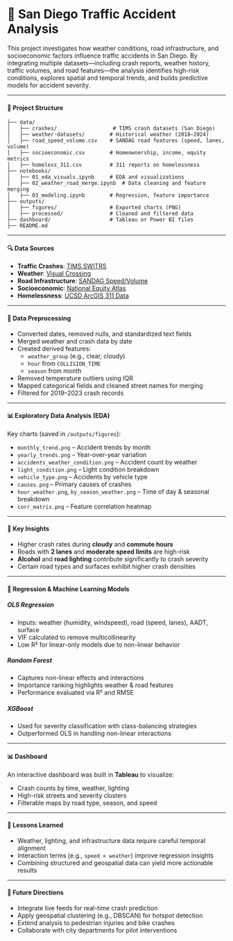 # 🚦 San Diego Traffic Accident Analysis 

This project investigates how weather conditions, road infrastructure, and socioeconomic factors influence traffic accidents in San Diego. By integrating multiple datasets—including crash reports, weather history, traffic volumes, and road features—the analysis identifies high-risk conditions, explores spatial and temporal trends, and builds predictive models for accident severity.

---

#### 📁 Project Structure


```
├── data/
│   ├── crashes/                  # TIMS crash datasets (San Diego)
│   ├── weather-datasets/        # Historical weather (2018–2024)
│   ├── road_speed_volume.csv    # SANDAG road features (speed, lanes, volume)
│   ├── socioeconomic.csv        # Homeownership, income, equity metrics
│   ├── homeless_311.csv         # 311 reports on homelessness
├── notebooks/
│   ├── 01_eda_visuals.ipynb     # EDA and visualizations
│   ├── 02_weather_road_merge.ipynb  # Data cleaning and feature merging
│   ├── 03_modeling.ipynb        # Regression, feature importance
├── outputs/
│   ├── figures/                 # Exported charts (PNG)
│   ├── processed/               # Cleaned and filtered data
├── dashboard/                   # Tableau or Power BI files
├── README.md
```

---

#### 🔍 Data Sources

- **Traffic Crashes**: [TIMS SWITRS](https://tims.berkeley.edu/help/SWITRS.php)  
- **Weather**: [Visual Crossing](https://www.visualcrossing.com/weather-history/San%20Diego,%20CA,%20United%20States/us/last15days/)  
- **Road Infrastructure**: [SANDAG Speed/Volume](https://opendata.sandag.org/Transportation/SOC-Local-Roads-Speed-and-Volume/u8qv-h3d4/about_data)  
- **Socioeconomic**: [National Equity Atlas](https://nationalequityatlas.org/indicators/Homeownership)  
- **Homelessness**: [UCSD ArcGIS 311 Data](https://hhubsandiego-ucsdonline.hub.arcgis.com/pages/data-bank)

---

#### 🧹 Data Preprocessing

- Converted dates, removed nulls, and standardized text fields  
- Merged weather and crash data by date  
- Created derived features:
  - `weather_group` (e.g., clear, cloudy)
  - `hour` from `COLLISION_TIME`
  - `season` from month
- Removed temperature outliers using IQR  
- Mapped categorical fields and cleaned street names for merging  
- Filtered for 2019–2023 crash records

---

#### 📊 Exploratory Data Analysis (EDA)

Key charts (saved in `/outputs/figures`):

- `monthly_trend.png` – Accident trends by month  
- `yearly_trends.png` – Year-over-year variation  
- `accidents_weather_condition.png` – Accident count by weather  
- `light_condition.png` – Light condition breakdown  
- `vehicle_type.png` – Accidents by vehicle type  
- `causes.png` – Primary causes of crashes  
- `hour_weather.png`, `by_season_weather.png` – Time of day & seasonal breakdown  
- `corr_matrix.png` – Feature correlation heatmap

---

#### 📌 Key Insights

- Higher crash rates during **cloudy** and **commute hours**  
- Roads with **2 lanes** and **moderate speed limits** are high-risk  
- **Alcohol** and **road lighting** contribute significantly to crash severity  
- Certain road types and surfaces exhibit higher crash densities

---

#### 🤖 Regression & Machine Learning Models

##### OLS Regression  
- Inputs: weather (humidity, windspeed), road (speed, lanes), AADT, surface  
- VIF calculated to remove multicollinearity  
- Low R² for linear-only models due to non-linear behavior

##### Random Forest  
- Captures non-linear effects and interactions  
- Importance ranking highlights weather & road features  
- Performance evaluated via R² and RMSE

##### XGBoost  
- Used for severity classification with class-balancing strategies  
- Outperformed OLS in handling non-linear interactions

---

#### 📊 Dashboard

An interactive dashboard was built in **Tableau** to visualize:
- Crash counts by time, weather, lighting  
- High-risk streets and severity clusters  
- Filterable maps by road type, season, and speed

---

#### 🧠 Lessons Learned

- Weather, lighting, and infrastructure data require careful temporal alignment  
- Interaction terms (e.g., `speed × weather`) improve regression insights  
- Combining structured and geospatial data can yield more actionable results

---

#### 🚀 Future Directions

- Integrate live feeds for real-time crash prediction  
- Apply geospatial clustering (e.g., DBSCAN) for hotspot detection  
- Extend analysis to pedestrian injuries and bike crashes  
- Collaborate with city departments for pilot interventions
